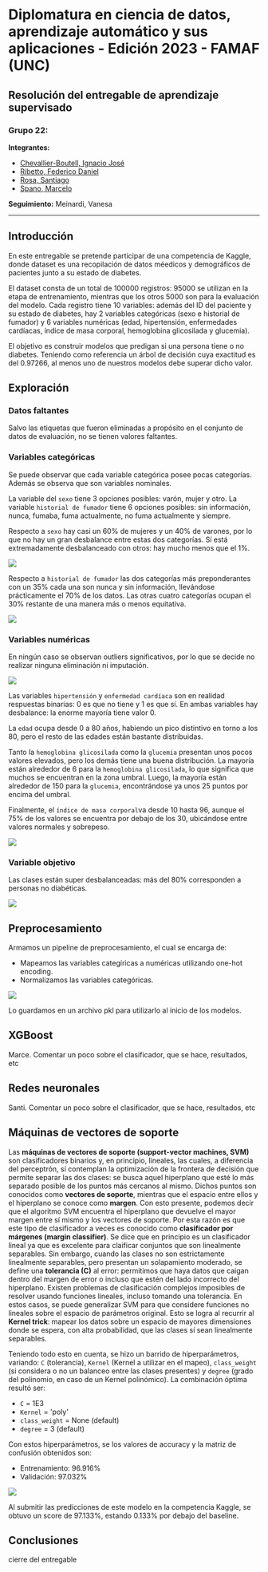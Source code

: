 # Diplomatura en ciencia de datos, aprendizaje automático y sus aplicaciones - Edición 2023 - FAMAF (UNC)

## Resolución del entregable de **aprendizaje supervisado**

### **Grupo 22:**

**Integrantes:**
- [Chevallier-Boutell, Ignacio José](https://github.com/Cheva94)
- [Ribetto, Federico Daniel](https://github.com/federibet)
- [Rosa, Santiago](https://github.com/santrosa)
- [Spano, Marcelo](https://github.com/marcespano)

**Seguimiento:** Meinardi, Vanesa

---

## Introducción

En este entregable se pretende participar de una competencia de Kaggle, donde dataset es una recopilación de datos méedicos y demográficos de pacientes junto a su estado de diabetes.

El dataset consta de un total de 100000 registros: 95000 se utilizan en la etapa de entrenamiento, mientras que los otros 5000 son para la evaluación del modelo. Cada registro tiene 10 variables: además del ID del paciente y su estado de diabetes, hay 2 variables categóricas (sexo e historial de fumador) y 6 variables numéricas (edad, hipertensión, enfermedades cardíacas, índice de masa corporal, hemoglobina glicosilada y glucemia).

El objetivo es construir modelos que predigan si una persona tiene o no diabetes. Teniendo como referencia un árbol de decisión cuya exactitud es del 0.97266, al menos uno de nuestros modelos debe superar dicho valor.

## Exploración 

### Datos faltantes

Salvo las etiquetas que fueron eliminadas a propósito en el conjunto de datos de evaluación, no se tienen valores faltantes.

### Variables categóricas

Se puede observar que cada variable categórica posee pocas categorías. Además se observa que son variables nominales.

La variable del `sexo` tiene 3 opciones posibles: varón, mujer y otro. La variable `historial de fumador` tiene 6 opciones posibles: sin información, nunca, fumaba, fuma actualmente, no fuma actualmente y siempre.

Respecto a `sexo` hay casi un 60% de mujeres y un 40% de varones, por lo que no hay un gran desbalance entre estas dos categorías. Sí está extremadamente desbalanceado con otros: hay mucho menos que el 1%.

![](sexo.png)

Respecto a `historial de fumador` las dos categorías más preponderantes con un 35% cada una son nunca y sin información, llevándose prácticamente el 70% de los datos. Las otras cuatro categorías ocupan el 30% restante de una manera más o menos equitativa.

![](fumador.png)

### Variables numéricas

En ningún caso se observan outliers significativos, por lo que se decide no realizar ninguna eliminación ni imputación.

![](boxplot.png)

Las variables `hipertensión` y `enfermedad cardíaca` son en realidad respuestas binarias: 0 es que no tiene y 1 es que sí. En ambas variables hay desbalance: la enorme mayoría tiene valor 0.

La `edad` ocupa desde 0 a 80 años, habiendo un pico distintivo en torno a los 80, pero el resto de las edades están bastante distribuidas.

Tanto la `hemoglobina glicosilada` como la `glucemia` presentan unos pocos valores elevados, pero los demás tiene una buena distribución. La mayoría están alrededor de 6 para la `hemoglobina glicosilada`, lo que significa que muchos se encuentran en la zona umbral. Luego, la mayoría están alrededor de 150 para la `glucemia`, encontrándose ya unos 25 puntos por encima del umbral.

Finalmente, el `índice de masa corporal`va desde 10 hasta 96, aunque el 75% de los valores se encuentra por debajo de los 30, ubicándose entre valores normales y sobrepeso.

![](histogramas.png)

### Variable objetivo

Las clases están super desbalanceadas: más del 80% corresponden a personas no diabéticas.

![](diabetes.png)

## Preprocesamiento

Armamos un pipeline de preprocesamiento, el cual se encarga de:
* Mapeamos las variables categíricas a numéricas utilizando one-hot encoding.
* Normalizamos las variables categóricas.

![](pipeline.png)

Lo guardamos en un archivo pkl para utilizarlo al inicio de los modelos.

## XGBoost

Marce. Comentar un poco sobre el clasificador, que se hace, resultados, etc

## Redes neuronales

Santi. Comentar un poco sobre el clasificador, que se hace, resultados, etc

## Máquinas de vectores de soporte

Las **máquinas de vectores de soporte (support-vector machines, SVM)** son clasificadores binarios y, en principio, lineales, las cuales, a diferencia del perceptrón, sí contemplan la optimización de la frontera de decisión que permite separar las dos clases: se busca aquel hiperplano que esté lo más separado posible de los puntos más cercanos al mismo. Dichos puntos son conocidos como **vectores de soporte**, mientras que el espacio entre ellos y el hiperplano se conoce como **margen**. Con esto presente, podemos decir que el algoritmo SVM encuentra el hiperplano que devuelve el mayor margen entre sí mismo y los vectores de soporte. Por esta razón es que este tipo de clasificador a veces es conocido como **clasificador por márgenes (margin classifier)**. Se dice que en principio es un clasificador lineal ya que es excelente para claificar conjuntos que son linealmente separables. Sin embargo, cuando las clases no son estrictamente linealmente separables, pero presentan un solapamiento moderado, se define una **tolerancia (C)** al error: permitimos que haya datos que caigan dentro del margen de error o incluso que estén del lado incorrecto del hiperplano. Existen problemas de clasificación complejos imposibles de resolver usando funciones lineales, incluso tomando una tolerancia. En estos casos, se puede generalizar SVM para que considere funciones no lineales sobre el espacio de parámetros original. Esto se logra al recurrir al **Kernel trick**: mapear los datos sobre un espacio de mayores dimensiones donde se espera, con alta probabilidad, que las clases sí sean linealmente separables. 

Teniendo todo esto en cuenta, se hizo un barrido de hiperparámetros, variando: `C` (tolerancia), `Kernel` (Kernel a utilizar en el mapeo), `class_weight` (si considera o no un balanceo entre las clases presentes) y `degree` (grado del polinomio, en caso de un Kernel polinómico). La combinación óptima resultó ser: 
* `C` = 1E3
* `Kernel` = 'poly'
* `class_weight` = None (default)
* `degree` = 3 (default)

Con estos hiperparámetros, se los valores de accuracy y la matriz de confusión obtenidos son:
* Entrenamiento: 96.916%
* Validación: 97.032%

![](confusion_svm.png)

Al submitir las predicciones de este modelo en la competencia Kaggle, se obtuvo un score de 97.133%, estando 0.133% por debajo del baseline.

## Conclusiones

cierre del entregable